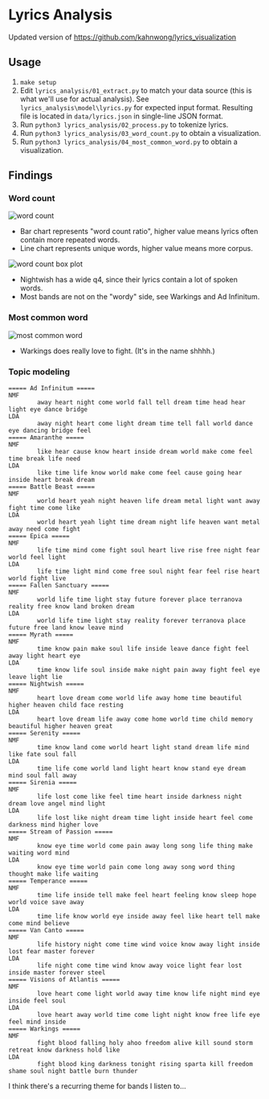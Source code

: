 # Lyrics Analysis

Updated version of <https://github.com/kahnwong/lyrics_visualization>

## Usage

1. `make setup`
2. Edit `lyrics_analysis/01_extract.py` to match your data source (this is what we'll use for actual analysis). See `lyrics_analysis\model\lyrics.py` for expected input format. Resulting file is located in `data/lyrics.json` in single-line JSON format.
3. Run `python3 lyrics_analysis/02_process.py` to tokenize lyrics.
4. Run `python3 lyrics_analysis/03_word_count.py` to obtain a visualization.
05. Run `python3 lyrics_analysis/04_most_common_word.py` to obtain a visualization.

## Findings

### Word count

![word count](images/word_count.png)

- Bar chart represents "word count ratio", higher value means lyrics often contain more repeated words.
- Line chart represents unique words, higher value means more corpus.

![word count box plot](images/word_count_box_plot.png)

- Nightwish has a wide q4, since their lyrics contain a lot of spoken words.
- Most bands are not on the "wordy" side, see Warkings and Ad Infinitum.

### Most common word

![most common word](images/most_common_word.png)

- Warkings does really love to fight. (It's in the name shhhh.)

### Topic modeling

```
===== Ad Infinitum =====
NMF
        away heart night come world fall tell dream time head hear light eye dance bridge
LDA
        away night heart come light dream time tell fall world dance eye dancing bridge feel
===== Amaranthe =====
NMF
        like hear cause know heart inside dream world make come feel time break life need
LDA
        like time life know world make come feel cause going hear inside heart break dream
===== Battle Beast =====
NMF
        world heart yeah night heaven life dream metal light want away fight time come like
LDA
        world heart yeah light time dream night life heaven want metal away need come fight
===== Epica =====
NMF
        life time mind come fight soul heart live rise free night fear world feel light
LDA
        life time light mind come free soul night fear feel rise heart world fight live
===== Fallen Sanctuary =====
NMF
        world life time light stay future forever place terranova reality free know land broken dream
LDA
        world life time light stay reality forever terranova place future free land know leave mind
===== Myrath =====
NMF
        time know pain make soul life inside leave dance fight feel away light heart eye
LDA
        time know life soul inside make night pain away fight feel eye leave light lie
===== Nightwish =====
NMF
        heart love dream come world life away home time beautiful higher heaven child face resting
LDA
        heart love dream life away come home world time child memory beautiful higher heaven great
===== Serenity =====
NMF
        time know land come world heart light stand dream life mind like fate soul fall
LDA
        time life come world land light heart know stand eye dream mind soul fall away
===== Sirenia =====
NMF
        life lost come like feel time heart inside darkness night dream love angel mind light
LDA
        life lost like night dream time light inside heart feel come darkness mind higher love
===== Stream of Passion =====
NMF
        know eye time world come pain away long song life thing make waiting word mind
LDA
        know eye time world pain come long away song word thing thought make life waiting
===== Temperance =====
NMF
        time life inside tell make feel heart feeling know sleep hope world voice save away
LDA
        time life know world eye inside away feel like heart tell make come mind believe
===== Van Canto =====
NMF
        life history night come time wind voice know away light inside lost fear master forever
LDA
        life night come time wind know away voice light fear lost inside master forever steel
===== Visions of Atlantis =====
NMF
        love heart come light world away time know life night mind eye inside feel soul
LDA
        love heart away world time come light night know free life eye feel mind inside
===== Warkings =====
NMF
        fight blood falling holy ahoo freedom alive kill sound storm retreat know darkness hold like
LDA
        fight blood king darkness tonight rising sparta kill freedom shame soul night battle burn thunder
```

I think there's a recurring theme for bands I listen to...
